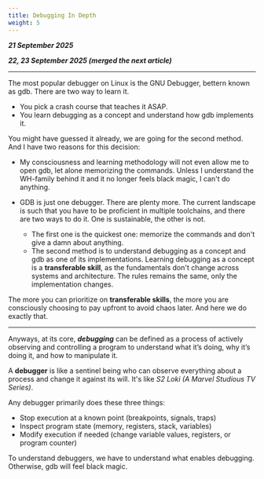 ```yaml
---
title: Debugging In Depth
weight: 5
---
```


_**21 September 2025**_

***22, 23 September 2025 (merged the next article)***

***

The most popular debugger on Linux is the GNU Debugger, bettern known as gdb. There are two way to learn it.

- You pick a crash course that teaches it ASAP.
- You learn debugging as a concept and understand how gdb implements it.

You might have guessed it already, we are going for the second method. And I have two reasons for this decision:

- My consciousness and learning methodology will not even allow me to open gdb, let alone memorizing the commands. Unless I understand the WH-family behind it and it no longer feels black magic, I can't do anything.

- GDB is just one debugger. There are plenty more. The current landscape is such that you have to be proficient in multiple toolchains, and there are two ways to do it. One is sustainable, the other is not.

  - The first one is the quickest one: memorize the commands and don't give a damn about anything.
  - The second method is to understand debugging as a concept and gdb as one of its implementations. Learning debugging as a concept is a **transferable skill**, as the fundamentals don't change across systems and architecture. The rules remains the same, only the implementation changes.

The more you can prioritize on **transferable skills**, the more you are consciously choosing to pay upfront to avoid chaos later. And here we do exactly that.

---

Anyways, at its core, _**debugging**_ can be defined as a process of actively observing and controlling a program to understand what it’s doing, why it’s doing it, and how to manipulate it.

A **debugger** is like a sentinel being who can observe everything about a process and change it against its will. It's like _S2 Loki (A Marvel Studious TV Series)_.

Any debugger primarily does these three things:

* Stop execution at a known point (breakpoints, signals, traps)
* Inspect program state (memory, registers, stack, variables)
* Modify execution if needed (change variable values, registers, or program counter)

To understand debuggers, we have to understand what enables debugging. Otherwise, gdb will feel black magic.
